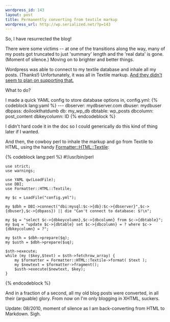 ```yaml
--- 
wordpress_id: 143
layout: post
title: Permanently converting from textile markup
wordpress_url: http://wp.serialized.net/?p=143
---
```

So, I have resurrected the blog!

There were some victims -- at one of the transitions along the way, many of my posts got truncated to just 'summary' length and the 'real data' is gone. (Moment of silence.) Moving on to brighter and better things.

Wordpress was able to connect to my textile database and inhale all my posts. (Thanks!) Unfortunately, it was all in Textile markup. [And they didn't seem to plan on supporting that.](http://faq.wordpress.com/2006/04/20/markdown-textile/) 

What to do? 

I made a quick YAML config to store database options in, config.yml:
{% codeblock lang:yaml %}
    ---
    dbserver: mydbserver.com
    dbuser: mydbuser
    dbpass: doilookthatdumb
    db: my_wp_db
    dbtable: wp_posts
    dbcolumn: post_content
    dbkeycolumn: ID 
{% endcodeblock %}

I didn't hard code it in the doc so I could generically do this kind of thing later if I wanted.

And then, the cowboy perl to inhale the markup and go from Textile to HTML, using the handy [Formatter::HTML::Textile](http://search.cpan.org/~kjetilk/Formatter-HTML-Textile-0.7/lib/Formatter/HTML/Textile.pm):

{% codeblock lang:perl %}
    #!/usr/bin/perl

    use strict;
    use warnings;

    use YAML qw(LoadFile);
    use DBI;
    use Formatter::HTML::Textile;

    my $c = LoadFile("config.yml");

    my $dbh = DBI->connect("dbi:mysql:$c->{db}:$c->{dbserver}",$c->{dbuser},$c->{dbpass}) || die "Can't connect to database: $!\n";

    my $q = "select $c->{dbkeycolumn},$c->{dbcolumn} from $c->{dbtable}";
    my $uq = "update $c->{dbtable} set $c->{dbcolumn} = ? where $c->{dbkeycolumn} = ?";

    my $sth = $dbh->prepare($q);
    my $usth = $dbh->prepare($uq);

    $sth->execute;
    while (my ($key,$text) = $sth->fetchrow_array) {
        my $formatter = Formatter::HTML::Textile->format( $text );
        my $newtext = $formatter->fragment();
        $usth->execute($newtext, $key);
    }
{% endcodeblock %}

And in a fraction of a second, all my old blog posts were converted, in all their (arguable) glory. From now on I'm only blogging in XHTML, suckers.

Update: 08/2010, moment of silence as I am back-converting from HTML to Markdown. Sigh.
